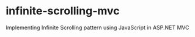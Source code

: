 infinite-scrolling-mvc
======================

Implementing Infinite Scrolling pattern using JavaScript in ASP.NET MVC
